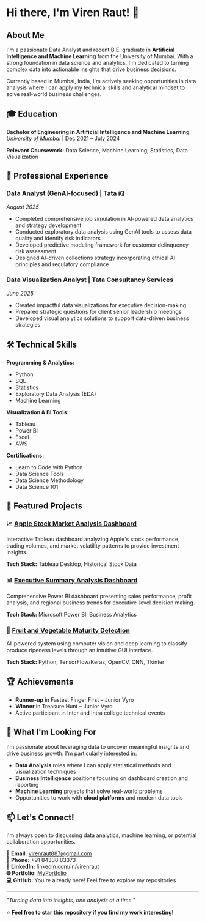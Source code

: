 # Hi there, I'm Viren Raut! 👋

## About Me

I'm a passionate Data Analyst and recent B.E. graduate in **Artificial Intelligence and Machine Learning** from the University of Mumbai. With a strong foundation in data science and analytics, I'm dedicated to turning complex data into actionable insights that drive business decisions.

Currently based in Mumbai, India, I'm actively seeking opportunities in data analysis where I can apply my technical skills and analytical mindset to solve real-world business challenges.

## 🎓 Education

**Bachelor of Engineering in Artificial Intelligence and Machine Learning**  
*University of Mumbai* | Dec 2021 – July 2024

**Relevant Coursework:** Data Science, Machine Learning, Statistics, Data Visualization

## 💼 Professional Experience

### Data Analyst (GenAI-focused) | Tata iQ
*August 2025*
- Completed comprehensive job simulation in AI-powered data analytics and strategy development
- Conducted exploratory data analysis using GenAI tools to assess data quality and identify risk indicators
- Developed predictive modeling framework for customer delinquency risk assessment
- Designed AI-driven collections strategy incorporating ethical AI principles and regulatory compliance

### Data Visualization Analyst | Tata Consultancy Services
*June 2025*
- Created impactful data visualizations for executive decision-making
- Prepared strategic questions for client senior leadership meetings
- Developed visual analytics solutions to support data-driven business strategies

## 🛠️ Technical Skills

**Programming & Analytics:**
- Python
- SQL
- Statistics
- Exploratory Data Analysis (EDA)
- Machine Learning

**Visualization & BI Tools:**
- Tableau
- Power BI
- Excel
- AWS

**Certifications:**
- Learn to Code with Python
- Data Science Tools
- Data Science Methodology
- Data Science 101

## 🚀 Featured Projects

### 📈 [Apple Stock Market Analysis Dashboard](https://github.com/virenraut/Apple)
Interactive Tableau dashboard analyzing Apple's stock performance, trading volumes, and market volatility patterns to provide investment insights.

**Tech Stack:** Tableau Desktop, Historical Stock Data

### 📊 [Executive Summary Analysis Dashboard](https://github.com/virenraut/Exe)
Comprehensive Power BI dashboard presenting sales performance, profit analysis, and regional business trends for executive-level decision making.

**Tech Stack:** Microsoft Power BI, Business Analytics

### 🍎 [Fruit and Vegetable Maturity Detection](https://github.com/virenraut/Fruit)
AI-powered system using computer vision and deep learning to classify produce ripeness levels through an intuitive GUI interface.

**Tech Stack:** Python, TensorFlow/Keras, OpenCV, CNN, Tkinter

## 🏆 Achievements

- **Runner-up** in Fastest Finger First – Junior Vyro
- **Winner** in Treasure Hunt – Junior Vyro
- Active participant in Inter and Intra college technical events

## 🎯 What I'm Looking For

I'm passionate about leveraging data to uncover meaningful insights and drive business growth. I'm particularly interested in:

- **Data Analysis** roles where I can apply statistical methods and visualization techniques
- **Business Intelligence** positions focusing on dashboard creation and reporting
- **Machine Learning** projects that solve real-world problems
- Opportunities to work with **cloud platforms** and modern data tools

## 📫 Let's Connect!

I'm always open to discussing data analytics, machine learning, or potential collaboration opportunities.

**📧 Email:** virenraut887@gmail.com  
**📱 Phone:** +91 84338 83373  
**💼 LinkedIn:** [linkedin.com/in/virenraut](https://linkedin.com/in/virenraut)  
**🌐 Portfolio:** [MyPortfolio](https://virenrautportfolio.lovable.app/)  
**💻 GitHub:** You're already here! Feel free to explore my repositories

---

*"Turning data into insights, one analysis at a time."*

⭐ **Feel free to star this repository if you find my work interesting!**

